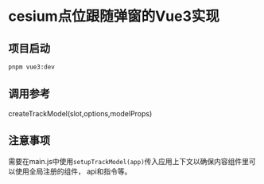# cesium点位跟随弹窗的Vue3实现

## 项目启动
```bash
pnpm vue3:dev
```
## 调用参考
createTrackModel(slot,options,modelProps)

## 注意事项
需要在main.js中使用`setupTrackModel(app)`传入应用上下文以确保内容组件里可以使用全局注册的组件，
api和指令等。